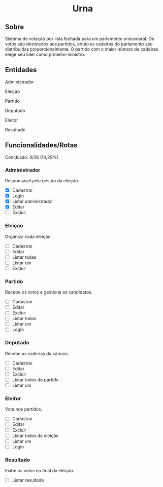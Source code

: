 <h1 align='center'>Urna</h1>

## Sobre
Sistema de votação por lista fechada para um parlamento unicamaral. Os votos são destinados aos partidos, então as cadeiras do parlamento são distribuídas proporcionalmente. O partido com o maior número de cadeiras elege seu líder como primeiro-ministro.

## Entidades
Administrador

Eleição

Partido

Deputado

Eleitor

Resultado

## Funcionalidades/Rotas
Conclusão: 4/28 (14,29%)

### Administrador 
Responsável pela gestão da eleição.

- [x] Cadastrar
- [x] Login
- [x] Listar administrador
- [x] Editar
- [ ] Excluir

### Eleição
Organiza cada eleição.

- [ ] Cadastrar
- [ ] Editar
- [ ] Listar todas
- [ ] Listar um
- [ ] Excluir

### Partido
Recebe os votos e gestiona os candidatos.

- [ ] Cadastrar
- [ ] Editar
- [ ] Excluir
- [ ] Listar todos
- [ ] Listar um
- [ ] Login

### Deputado
Recebe as cadeiras da câmara.

- [ ] Cadastrar
- [ ] Editar
- [ ] Excluir
- [ ] Listar todos do partido
- [ ] Listar um

### Eleitor
Vota nos partidos.

- [ ] Cadastrar
- [ ] Editar
- [ ] Excluir
- [ ] Listar todos da eleição
- [ ] Listar um
- [ ] Login

### Resultado
Exibe os votos no final da eleição.

- [ ] Listar resultado
